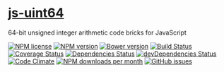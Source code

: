 [js-uint64](http://aureooms.github.io/js-uint64)
==

64-bit unsigned integer arithmetic code bricks for JavaScript

[![NPM license](http://img.shields.io/npm/l/aureooms-js-uint64.svg?style=flat)](https://raw.githubusercontent.com/aureooms/js-uint64/master/LICENSE)
[![NPM version](http://img.shields.io/npm/v/aureooms-js-uint64.svg?style=flat)](https://www.npmjs.org/package/aureooms-js-uint64)
[![Bower version](http://img.shields.io/bower/v/aureooms-js-uint64.svg?style=flat)](http://bower.io/search/?q=aureooms-js-uint64)
[![Build Status](http://img.shields.io/travis/aureooms/js-uint64.svg?style=flat)](https://travis-ci.org/aureooms/js-uint64)
[![Coverage Status](http://img.shields.io/coveralls/aureooms/js-uint64.svg?style=flat)](https://coveralls.io/r/aureooms/js-uint64)
[![Dependencies Status](http://img.shields.io/david/aureooms/js-uint64.svg?style=flat)](https://david-dm.org/aureooms/js-uint64#info=dependencies)
[![devDependencies Status](http://img.shields.io/david/dev/aureooms/js-uint64.svg?style=flat)](https://david-dm.org/aureooms/js-uint64#info=devDependencies)
[![Code Climate](http://img.shields.io/codeclimate/github/aureooms/js-uint64.svg?style=flat)](https://codeclimate.com/github/aureooms/js-uint64)
[![NPM downloads per month](http://img.shields.io/npm/dm/aureooms-js-uint64.svg?style=flat)](https://www.npmjs.org/package/aureooms-js-uint64)
[![GitHub issues](http://img.shields.io/github/issues/aureooms/js-uint64.svg?style=flat)](https://github.com/aureooms/js-uint64/issues)
